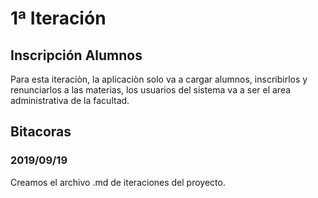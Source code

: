 # 1ª Iteración

## Inscripción Alumnos

Para esta iteraciòn, la aplicaciòn solo va a cargar alumnos, inscribirlos y renunciarlos a las materias, los usuarios del sistema va a ser el area administrativa de la facultad.

## Bitacoras

### 2019/09/19

Creamos el archivo .md de iteraciones del proyecto.



